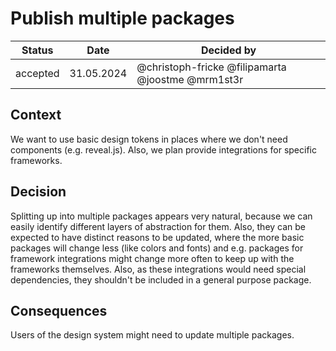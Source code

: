 # Publish multiple packages

| Status   | Date       | Decided by                                        |
| -------- | ---------- | ------------------------------------------------- |
| accepted | 31.05.2024 | @christoph-fricke @filipamarta @joostme @mrm1st3r |

## Context

We want to use basic design tokens in places where we don't need components
(e.g. reveal.js). Also, we plan provide integrations for specific frameworks.

## Decision

Splitting up into multiple packages appears very natural, because we can easily
identify different layers of abstraction for them. Also, they can be expected to
have distinct reasons to be updated, where the more basic packages will change
less (like colors and fonts) and e.g. packages for framework integrations might
change more often to keep up with the frameworks themselves. Also, as these
integrations would need special dependencies, they shouldn't be included in a
general purpose package.

## Consequences

Users of the design system might need to update multiple packages.
